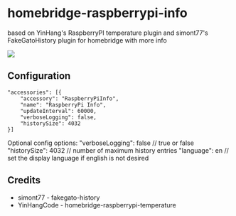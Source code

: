 # homebridge-raspberrypi-info

based on YinHang's RaspberryPI temperature plugin and simont77's FakeGatoHistory plugin for homebridge
with more info

<img src=https://raw.githubusercontent.com/thncode/homebridge-raspberrypi-info/master/screenshot.png />

## Configuration
```
"accessories": [{
    "accessory": "RaspberryPiInfo",
    "name": "RaspberryPi Info",
    "updateInterval": 60000,
    "verboseLogging": false,
    "historySize": 4032
}]
```

Optional config options:
"verboseLogging": false // true or false
"historySize": 4032 // number of maximum history entries
"language": en // set the display language if english is not desired

## Credits

* simont77 - fakegato-history
* YinHangCode - homebridge-raspberrypi-temperature
